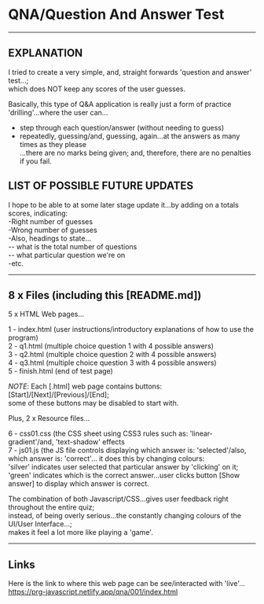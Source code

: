# QNA/Question And Answer Test

-----

## EXPLANATION

I tried to create a very simple, and, straight forwards 'question and answer' test...;  
which does NOT keep any scores of the user guesses.  

Basically, this type of Q&A application is really just a form of practice 'drilling'...where the user can...  
- step through each question/answer (without needing to guess)  
- repeatedly, guessing/and, guessing, again...at the answers as many times as they please  
...there are no marks being given; and, therefore, there are no penalties if you fail.  

## LIST OF POSSIBLE FUTURE UPDATES  

I hope to be able to at some later stage update it...by adding on a totals scores, indicating:     
-Right number of guesses  
-Wrong number of guesses  
-Also, headings to state...  
-- what is the total number of questions  
-- what particular question we're on  
-etc.  

-----

## 8 x Files (including this [README.md])    

5 x HTML Web pages...  

1 - index.html  (user instructions/introductory explanations of how to use the program)  
2 - q1.html  (multiple choice question 1 with 4 possible answers)    
3 - q2.html  (multiple choice question 2 with 4 possible answers)    
4 - q3.html  (multiple choice question 3 with 4 possible answers)    
5 - finish.html (end of test page)   

*NOTE*: Each [.html] web page contains buttons: [Start]/[Next]/[Previous]/[End];  
      some of these buttons may be disabled to start with.

Plus, 2 x Resource files...  

6 - css01.css  (the CSS sheet using CSS3 rules such as: 'linear-gradient'/and, 'text-shadow' effects  
7 - js01.js  (the JS file controls displaying which answer is: 'selected'/also, which answer is: 'correct'...
              it does this by changing colours:   
              'silver' indicates user selected that particular answer by 'clicking' on it;      
              'green' indicates which is the correct answer...user clicks button [Show answer] to display which answer is correct.  
              
The combination of both Javascript/CSS...gives user feedback right throughout the entire quiz;      
instead, of being overly serious...the constantly changing colours of the UI/User Interface...;  
makes it feel a lot more like playing a 'game'.

-----

## Links

Here is the link to where this web page can be see/interacted with 'live'...
https://prg-javascript.netlify.app/qna/001/index.html
